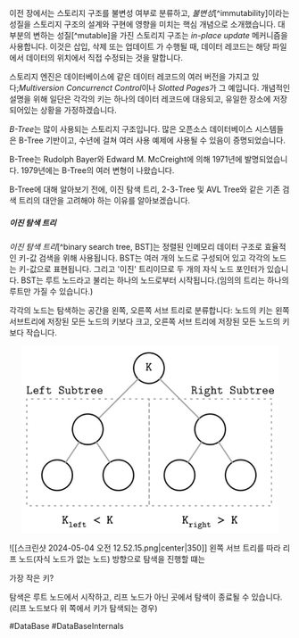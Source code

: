 이전 장에서는 스토리지 구조를 불변성 여부로 분류하고, *불변성*[^immutability]이라는 성질을 스토리지 구조의 설계와 구현에 영향을 미치는 핵심 개념으로 소개했습니다. 대부분의 변하는 성질[^mutable]을 가진 스토리지 구조는 *in-place update* 메커니즘을 사용합니다. 이것은 삽입, 삭제 또는 업데이트 가 수행될 때, 데이터 레코드는 해당 파일에서 데이터의 위치에서 직접 수정되는 것을 말합니다.

스토리지 엔진은 데이터베이스에 같은 데이터 레코드의 여러 버전을 가지고 있다;*Multiversion Concurrenct Control*이나 *Slotted Pages*가 그 예입니다. 개념적인 설명을 위해 일단은 각각의 키는 하나의 데이터 레코드에 대응되고, 유일한 장소에 저장되어있는 상황을 가정하겠습니다.

*B-Tree*는 많이 사용되는 스토리지 구조입니다. 많은 오픈소스 데이터베이스 시스템들은 B-Tree 기반이고, 수년에 걸쳐 여러 사용 예제에 사용될 수 있음이 증명되었습니다.

B-Tree는 Rudolph Bayer와 Edward M. McCreight에 의해 1971년에 발명되었습니다. 1979년에는 B-Tree의 여러 변형이 나왔습니다.

B-Tree에 대해 알아보기 전에, 이진 탐색 트리, 2-3-Tree 및 AVL Tree와 같은 기존 검색 트리의 대안을 고려해야 하는 이유를 알아보겠습니다.
##### 이진 탐색 트리
*이진 탐색 트리*[^binary search tree, BST]는 정렬된 인메모리 데이터 구조로 효율적인 키-값 검색을 위해 사용됩니다. BST는 여러 개의 노드로 구성되어 있고 각각의 노드는 키-값으로 표현됩니다. 그리고 '이진' 트리이므로 두 개의 자식 노드 포인터가 있습니다. BST는 루트 노드라고 불리는 하나의 노드로부터 시작됩니다.(임의의 트리는 하나의 루트만 가질 수 있습니다.)

각각의 노드는 탐색하는 공간을 왼쪽, 오른쪽 서브 트리로 분류합니다: 노드의 키는 왼쪽 서브트리에 저장된 모든 노드의 키보다 크고, 오른쪽 서브 트리에 저장된 모든 노드의 키보다 작습니다.
<p align="center">
	<img width="460" src="../../../images/스크린샷 2024-05-04 오전 12.52.15.png">
</p>
![[스크린샷 2024-05-04 오전 12.52.15.png|center|350]]
왼쪽 서브 트리를 따라 리프 노드(자식 노드가 없는 노드) 방향으로 탐색을 진행할 떄는 

가장 작은 키?

탐색은 루트 노드에서 시작하고, 리프 노드가 아닌 곳에서 탐색이 종료될 수 있습니다.(리프 노드보다 위 쪽에서 키가 탐색되는 경우)

#DataBase  #DataBaseInternals 